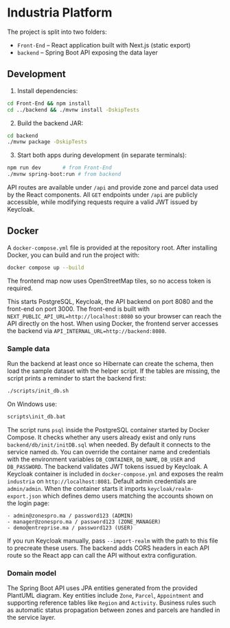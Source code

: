 # Industria Platform

The project is split into two folders:

- `Front-End` – React application built with Next.js (static export)
- `backend` – Spring Boot API exposing the data layer

## Development

1. Install dependencies:

```bash
cd Front-End && npm install
cd ../backend && ./mvnw install -DskipTests
```

2. Build the backend JAR:

```bash
cd backend
./mvnw package -DskipTests
```

3. Start both apps during development (in separate terminals):

```bash
npm run dev       # from Front-End
./mvnw spring-boot:run # from backend
```

API routes are available under `/api` and provide zone and parcel data used by the React components.
All `GET` endpoints under `/api` are publicly accessible, while modifying requests require a valid JWT issued by Keycloak.

## Docker

A `docker-compose.yml` file is provided at the repository root. After installing Docker, you can build and run the project with:

```bash
docker compose up --build
```

The frontend map now uses OpenStreetMap tiles, so no access token is required.

This starts PostgreSQL, Keycloak, the API backend on port 8080 and the front-end on port 3000.
The front-end is built with `NEXT_PUBLIC_API_URL=http://localhost:8080` so your browser can reach the API directly on the host. When using Docker, the frontend server accesses the backend via `API_INTERNAL_URL=http://backend:8080`.

### Sample data

Run the backend at least once so Hibernate can create the schema, then load the
sample dataset with the helper script. If the tables are missing, the script
prints a reminder to start the backend first:
```bash
./scripts/init_db.sh
```
On Windows use:
```bat
scripts\init_db.bat
```
The script runs `psql` inside the PostgreSQL container started by Docker Compose.
It checks whether any users already exist and only runs `backend/db/init/initDB.sql`
when needed. By default it connects to the service named `db`. You can override the
container name and credentials with the environment variables `DB_CONTAINER`,
`DB_NAME`, `DB_USER` and `DB_PASSWORD`.
The backend validates JWT tokens issued by Keycloak. A Keycloak container is
included in `docker-compose.yml` and exposes the realm `industria` on
`http://localhost:8081`. Default admin credentials are `admin/admin`.
When the container starts it imports `keycloak/realm-export.json` which defines
demo users matching the accounts shown on the login page:

```
- admin@zonespro.ma / password123 (ADMIN)
- manager@zonespro.ma / password123 (ZONE_MANAGER)
- demo@entreprise.ma / password123 (USER)
```
If you run Keycloak manually, pass `--import-realm` with the path to this file
to precreate these users.
The backend adds CORS headers in each API route so the React app can call the API
without extra configuration.

### Domain model

The Spring Boot API uses JPA entities generated from the provided PlantUML
diagram. Key entities include `Zone`, `Parcel`, `Appointment` and supporting
reference tables like `Region` and `Activity`. Business rules such as automatic
status propagation between zones and parcels are handled in the service layer.

